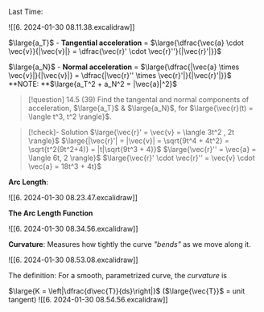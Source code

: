 Last Time:

![[6. 2024-01-30 08.11.38.excalidraw]]




$\large{a_T}$ - **Tangential acceleration** = $\large{\dfrac{\vec{a} \cdot \vec{v}}{|\vec{v}|} = \dfrac{\vec{r}' \cdot \vec{r}''}{|\vec{r}'|}}$

$\large{a_N}$ - **Normal acceleration** = $\large{\dfrac{|\vec{a} \times \vec{v}|}{|\vec{v}|} = \dfrac{|\vec{r}'' \times \vec{r}'|}{|\vec{r}'|}}$
**NOTE: **$\large{a_T^2 + a_N^2 = |\vec{a}|^2}$

>[!question] 14.5 (39)
Find the tangental and normal components of acceleration, $\large{a_T}$ &  $\large{a_N}$, for $\large{\vec{r}(t) = \langle t^3, t^2 \rangle}$.

>[!check]- Solution
>$\large{\vec{r}' = \vec{v} = \langle 3t^2 , 2t \rangle}$
>$\large{|\vec{r}'| = |\vec{v}| = \sqrt{9t^4 + 4t^2} = \sqrt{t^2(9t^2+4)} = |t|\sqrt{9t^3 + 4}}$
>$\large{\vec{r}'' = \vec{a} = \langle 6t, 2 \rangle}$
>$\large{\vec{r}' \cdot \vec{r}'' = \vec{v} \cdot \vec{a} = 18t^3 + 4t}$

**Arc Length**:

![[6. 2024-01-30 08.23.47.excalidraw]]

**The Arc Length Function**

![[6. 2024-01-30 08.34.56.excalidraw]]

**Curvature**: Measures how tightly the curve *"bends"* as we move along it.

![[6. 2024-01-30 08.53.08.excalidraw]]

The definition:
For a smooth, parametrized curve, the *curvature* is

$\large{K = \left|\dfrac{d\vec{T}}{ds}\right|}$ ($\large{\vec{T}}$ = unit tangent)
![[6. 2024-01-30 08.54.56.excalidraw]]